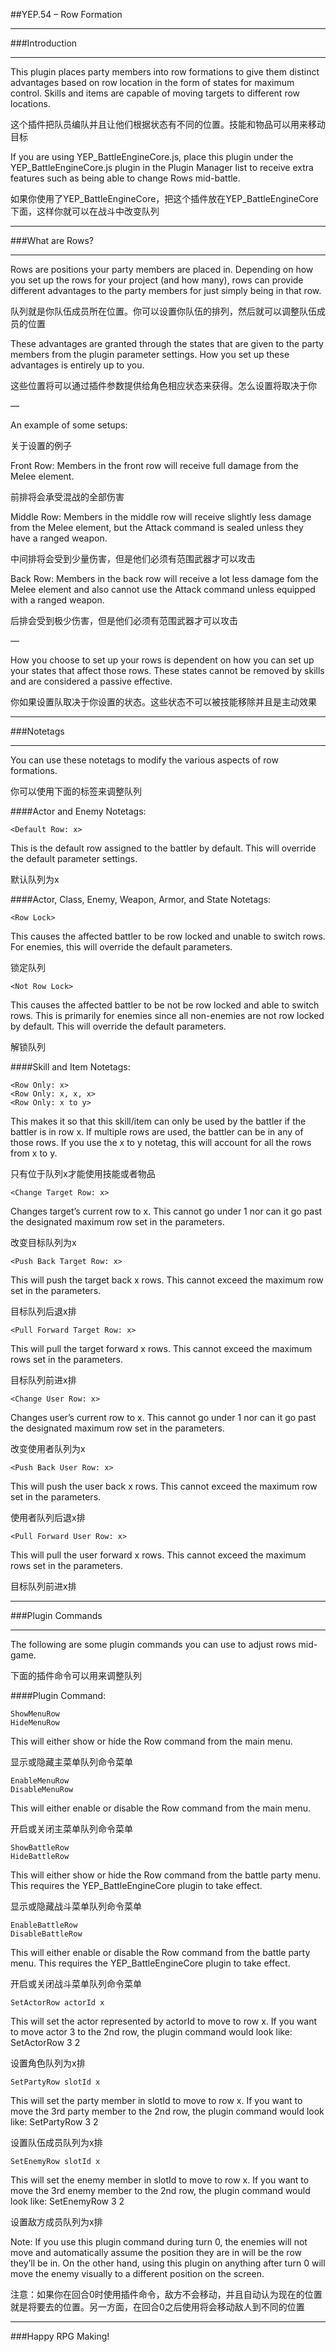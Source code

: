 ##YEP.54 – Row Formation
***
###Introduction
***
This plugin places party members into row formations to give them distinct advantages based on row location in the form of states for maximum control. Skills and items are capable of moving targets to different row locations.

这个插件把队员编队并且让他们根据状态有不同的位置。技能和物品可以用来移动目标

If you are using YEP_BattleEngineCore.js, place this plugin under the YEP_BattleEngineCore.js plugin in the Plugin Manager list to receive extra features such as being able to change Rows mid-battle.

如果你使用了YEP_BattleEngineCore，把这个插件放在YEP_BattleEngineCore下面，这样你就可以在战斗中改变队列
***
###What are Rows?
***

Rows are positions your party members are placed in. Depending on how you set up the rows for your project (and how many), rows can provide different advantages to the party members for just simply being in that row.

队列就是你队伍成员所在位置。你可以设置你队伍的排列，然后就可以调整队伍成员的位置

These advantages are granted through the states that are given to the party members from the plugin parameter settings. How you set up these advantages is entirely up to you.

这些位置将可以通过插件参数提供给角色相应状态来获得。怎么设置将取决于你

—

An example of some setups:

关于设置的例子

Front Row:
Members in the front row will receive full damage from the Melee element.

前排将会承受混战的全部伤害

Middle Row:
Members in the middle row will receive slightly less damage from the Melee element, but the Attack command is sealed unless they have a ranged weapon.

中间排将会受到少量伤害，但是他们必须有范围武器才可以攻击

Back Row:
Members in the back row will receive a lot less damage fom the Melee element and also cannot use the Attack command unless equipped with a ranged weapon.

后排会受到极少伤害，但是他们必须有范围武器才可以攻击

—

How you choose to set up your rows is dependent on how you can set up your states that affect those rows. These states cannot be removed by skills and are considered a passive effective.

你如果设置队取决于你设置的状态。这些状态不可以被技能移除并且是主动效果

***
###Notetags
***

You can use these notetags to modify the various aspects of row formations.

你可以使用下面的标签来调整队列

####Actor and Enemy Notetags:

	<Default Row: x>
This is the default row assigned to the battler by default. This will override the default parameter settings.

默认队列为x

####Actor, Class, Enemy, Weapon, Armor, and State Notetags:

	<Row Lock>
This causes the affected battler to be row locked and unable to switch rows. For enemies, this will override the default parameters.

锁定队列

	<Not Row Lock>
This causes the affected battler to be not be row locked and able to switch rows. This is primarily for enemies since all non-enemies are not row locked by default. This will override the default parameters.

解锁队列

####Skill and Item Notetags:

	<Row Only: x>
	<Row Only: x, x, x>
	<Row Only: x to y>
This makes it so that this skill/item can only be used by the battler if the battler is in row x. If multiple rows are used, the battler can be in any of those rows. If you use the x to y notetag, this will account for all the rows from x to y.

只有位于队列x才能使用技能或者物品

	<Change Target Row: x>
Changes target’s current row to x. This cannot go under 1 nor can it go past the designated maximum row set in the parameters.

改变目标队列为x

	<Push Back Target Row: x>
This will push the target back x rows. This cannot exceed the maximum row set in the parameters.

目标队列后退x排

	<Pull Forward Target Row: x>
This will pull the target forward x rows. This cannot exceed the maximum rows set in the parameters.

目标队列前进x排

	<Change User Row: x>
Changes user’s current row to x. This cannot go under 1 nor can it go past the designated maximum row set in the parameters.

改变使用者队列为x

	<Push Back User Row: x>
This will push the user back x rows. This cannot exceed the maximum row set in the parameters.

使用者队列后退x排

	<Pull Forward User Row: x>
This will pull the user forward x rows. This cannot exceed the maximum rows set in the parameters.

目标队列前进x排

***
###Plugin Commands
***

The following are some plugin commands you can use to adjust rows mid-game.

下面的插件命令可以用来调整队列

####Plugin Command:

	ShowMenuRow
	HideMenuRow
This will either show or hide the Row command from the main menu.

显示或隐藏主菜单队列命令菜单

	EnableMenuRow
	DisableMenuRow
This will either enable or disable the Row command from the main menu.

开启或关闭主菜单队列命令菜单

	ShowBattleRow
	HideBattleRow
This will either show or hide the Row command from the battle party menu. This requires the YEP_BattleEngineCore plugin to take effect.

显示或隐藏战斗菜单队列命令菜单

	EnableBattleRow
	DisableBattleRow
This will either enable or disable the Row command from the battle party menu. This requires the YEP_BattleEngineCore plugin to take effect.

开启或关闭战斗菜单队列命令菜单

	SetActorRow actorId x
This will set the actor represented by actorId to move to row x. If you want to move actor 3 to the 2nd row, the plugin command would look like: SetActorRow 3 2

设置角色队列为x排

	SetPartyRow slotId x
This will set the party member in slotId to move to row x. If you want to move the 3rd party member to the 2nd row, the plugin command would look like: SetPartyRow 3 2

设置队伍成员队列为x排

	SetEnemyRow slotId x
This will set the enemy member in slotId to move to row x. If you want to move the 3rd enemy member to the 2nd row, the plugin command would look like: SetEnemyRow 3 2

设置敌方成员队列为x排

Note: If you use this plugin command during turn 0, the enemies will not move and automatically assume the position they are in will be the row they’ll be in. On the other hand, using this plugin on anything after turn 0 will move the enemy visually to a different position on the screen.

注意：如果你在回合0时使用插件命令，敌方不会移动，并且自动认为现在的位置就是将要去的位置。另一方面，在回合0之后使用将会移动敌人到不同的位置

***
###Happy RPG Making!

